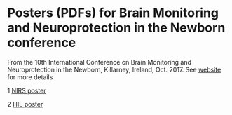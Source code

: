 # Posters (PDFs) for Brain Monitoring and Neuroprotection in the Newborn conference

From the 10th International Conference on Brain Monitoring and Neuroprotection in the
Newborn, Killarney, Ireland, Oct. 2017. See [website](http://newbornbrain2017.com/) for
more details

1 [NIRS poster](./NIRS_BMN_2017.pdf)

2 [HIE poster](./HIE_grading_algorithm_BMN_2017.pdf)


